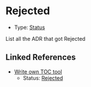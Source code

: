 # Rejected

* Type: [Status](status.md)

List all the ADR that got Rejected


## Linked References

* [Write own TOC tool](0004-write-own-toc-tool.md)
  * Status: [Rejected](rejected.md)
